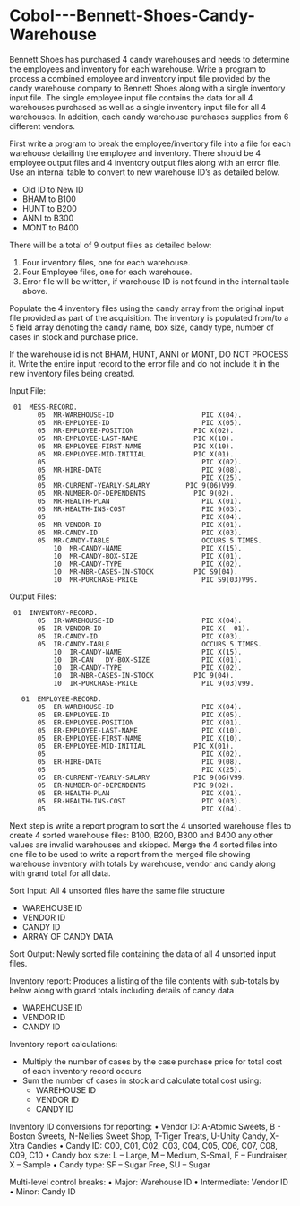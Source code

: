 # Cobol---Bennett-Shoes-Candy-Warehouse
Bennett Shoes has purchased 4 candy warehouses and needs to determine the employees and inventory for each warehouse. Write a program to process a combined employee and inventory input file provided by the candy warehouse company to Bennett Shoes along with a single inventory input file. The single employee input file contains the data for all 4 warehouses purchased as well as a single inventory input file for all 4 warehouses. In addition, each candy warehouse purchases supplies from 6 different vendors. 

First write a program to break the employee/inventory file into a file for each warehouse detailing the employee and inventory. There should be 4 employee output files and 4 inventory output files along with an error file. Use an internal table to convert to new warehouse ID’s as detailed below.

  *	Old ID to New ID
  *	BHAM to B100
  *	HUNT to B200
  *	ANNI to B300
  *	MONT to B400

There will be a total of 9 output files as detailed below:
  1) Four inventory files, one for each warehouse.
  2) Four Employee files, one for each warehouse.
  3) Error file will be written, if warehouse ID is not found in the internal table above.

Populate the 4 inventory files using the candy array from the original input file provided as part of the acquisition. The inventory is populated from/to a 5 field array denoting the candy name, box size, candy type, number of cases in stock and purchase price. 

If the warehouse id is not BHAM, HUNT, ANNI or MONT, DO NOT PROCESS it.  Write the entire input record to the error file and do not include it in the new inventory files being created.

Input File:

     01  MESS-RECORD.
           05  MR-WAREHOUSE-ID              		PIC X(04).
           05  MR-EMPLOYEE-ID               		PIC X(05).
           05  MR-EMPLOYEE-POSITION         	  PIC X(02).
           05  MR-EMPLOYEE-LAST-NAME        	  PIC X(10).
           05  MR-EMPLOYEE-FIRST-NAME       	  PIC X(10).
           05  MR-EMPLOYEE-MID-INITIAL      	  PIC X(01).
           05                               		PIC X(02).
           05  MR-HIRE-DATE                 		PIC 9(08).
           05                               		PIC X(25).
           05  MR-CURRENT-YEARLY-SALARY   	    PIC 9(06)V99.
           05  MR-NUMBER-OF-DEPENDENTS      	  PIC 9(02).
           05  MR-HEALTH-PLAN               		PIC X(01).
           05  MR-HEALTH-INS-COST           		PIC 9(03).
           05                               		PIC X(04).
           05  MR-VENDOR-ID                 		PIC X(01).
           05  MR-CANDY-ID                  		PIC X(03).
           05  MR-CANDY-TABLE               		OCCURS 5 TIMES.
               10  MR-CANDY-NAME            		PIC X(15).
               10  MR-CANDY-BOX-SIZE        		PIC X(01).
               10  MR-CANDY-TYPE            		PIC X(02).
               10  MR-NBR-CASES-IN-STOCK    	  PIC S9(04).
               10  MR-PURCHASE-PRICE        		PIC S9(03)V99.

Output Files:

     01  INVENTORY-RECORD.
           05  IR-WAREHOUSE-ID              		PIC X(04).
           05  IR-VENDOR-ID                 		PIC X(	01).
           05  IR-CANDY-ID                  		PIC X(03).
           05  IR-CANDY-TABLE       		        OCCURS 5 TIMES.
               10  IR-CANDY-NAME            		PIC X(15).
               10  IR-CAN	DY-BOX-SIZE   	     	PIC X(01).
               10  IR-CANDY-TYPE            		PIC X(02).
               10  IR-NBR-CASES-IN-STOCK    	  PIC 9(04).
               10  IR-PURCHASE-PRICE        		PIC 9(03)V99.

       01  EMPLOYEE-RECORD.
           05  ER-WAREHOUSE-ID              		PIC X(04).
           05  ER-EMPLOYEE-ID               		PIC X(05).
           05  ER-EMPLOYEE-POSITION     		    PIC X(01).
           05  ER-EMPLOYEE-LAST-NAME 		        PIC X(10).
           05  ER-EMPLOYEE-FIRST-NAME		        PIC X(10).
           05  ER-EMPLOYEE-MID-INITIAL 		      PIC X(01).
           05                               		PIC X(02).
           05  ER-HIRE-DATE                 		PIC 9(08).
           05                               		PIC X(25).
           05  ER-CURRENT-YEARLY-SALARY     	  PIC 9(06)V99.
           05  ER-NUMBER-OF-DEPENDENTS      	  PIC 9(02).
           05  ER-HEALTH-PLAN               		PIC X(01).
           05  ER-HEALTH-INS-COST           		PIC 9(03).
           05                               		PIC X(04).

Next step is write a report program to sort the 4 unsorted warehouse files to create 4 sorted warehouse files: B100, B200, B300 and B400 any other values are invalid warehouses and skipped. Merge the 4 sorted files into one file to be used to write a report from the merged file showing warehouse inventory with totals by warehouse, vendor and candy along with grand total for all data.

Sort Input:	All 4 unsorted files have the same file structure

  *	WAREHOUSE ID
  *	VENDOR ID
  *	CANDY ID
  *	ARRAY OF CANDY DATA

Sort Output:  Newly sorted file containing the data of all 4 unsorted input files.

Inventory report:  Produces a listing of the file contents with sub-totals by below along with grand totals including details of candy data

  *	WAREHOUSE ID
  *	VENDOR ID
  *	CANDY ID

 Inventory report calculations:
  *	Multiply the number of cases by the case purchase price for total cost of each inventory record occurs
  *	Sum the number of cases in stock and calculate total cost using:
    -	WAREHOUSE ID
    -	VENDOR ID
    -	CANDY ID

Inventory ID conversions for reporting:
•	Vendor ID: A-Atomic Sweets, B - Boston Sweets, N-Nellies Sweet Shop, T-Tiger Treats, U-Unity Candy, X-Xtra Candies
•	Candy ID: C00, C01, C02, C03, C04, C05, C06, C07, C08, C09, C10
•	Candy box size: L – Large, M – Medium, S-Small,  F – Fundraiser, X – Sample
•	Candy type: SF – Sugar Free, SU – Sugar

Multi-level control breaks:
•	Major: Warehouse ID
•	Intermediate: Vendor ID
•	Minor: Candy ID

  
